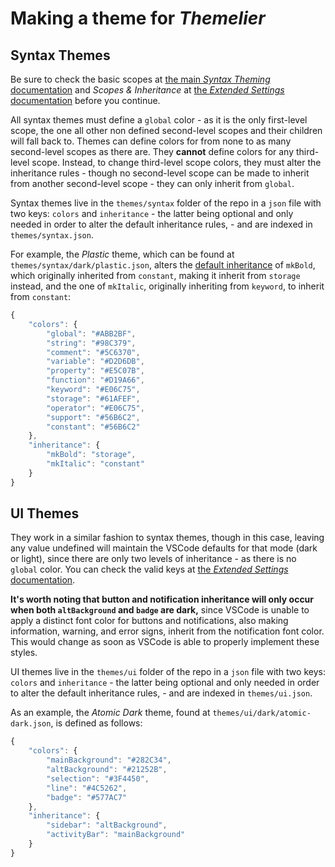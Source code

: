 # Making a theme for *Themelier*

## Syntax Themes

Be sure to check the basic scopes at [the main *Syntax Theming* documentation](https://github.com/rafamel/themelier/blob/master/README.md) and *Scopes & Inheritance* at [the *Extended Settings* documentation](https://github.com/rafamel/themelier/tree/master/docs/README.md) before you continue.

All syntax themes must define a `global` color - as it is the only first-level scope, the one all other non defined second-level scopes and their children will fall back to. Themes can define colors for from none to as many second-level scopes as there are. They **cannot** define colors for any third-level scope. Instead, to change third-level scope colors, they must alter the inheritance rules - though no second-level scope can be made to inherit from another second-level scope - they can only inherit from `global`.

Syntax themes live in the `themes/syntax` folder of the repo in a `json` file with two keys: `colors` and `inheritance` - the latter being optional and only needed in order to alter the default inheritance rules, - and are indexed in `themes/syntax.json`.

For example, the *Plastic* theme, which can be found at `themes/syntax/dark/plastic.json`, alters the [default inheritance](https://github.com/rafamel/themelier/tree/master/docs/README.md) of `mkBold`, which originally inherited from `constant`, making it inherit from `storage` instead, and the one of `mkItalic`, originally inheriting from `keyword`, to inherit from `constant`:

```javascript
{
    "colors": {
        "global": "#ABB2BF",
        "string": "#98C379",
        "comment": "#5C6370",
        "variable": "#D2D6DB",
        "property": "#E5C07B",
        "function": "#D19A66",
        "keyword": "#E06C75",
        "storage": "#61AFEF",
        "operator": "#E06C75",
        "support": "#56B6C2",
        "constant": "#56B6C2"
    },
    "inheritance": {
        "mkBold": "storage",
        "mkItalic": "constant"
    }
}
```

## UI Themes

They work in a similar fashion to syntax themes, though in this case, leaving any value undefined will maintain the VSCode defaults for that mode (dark or light), since there are only two levels of inheritance - as there is no `global` color. You can check the valid keys at [the *Extended Settings* documentation](https://github.com/rafamel/themelier/tree/master/docs/README.md).

**It's worth noting that button and notification inheritance will only occur when both `altBackground` and `badge` are dark,** since VSCode is unable to apply a distinct font color for buttons and notifications, also making information, warning, and error signs, inherit from the notification font color. This would change as soon as VSCode is able to properly implement these styles.

UI themes live in the `themes/ui` folder of the repo in a `json` file with two keys: `colors` and `inheritance` - the latter being optional and only needed in order to alter the default inheritance rules, - and are indexed in `themes/ui.json`.

As an example, the *Atomic Dark* theme, found at `themes/ui/dark/atomic-dark.json`, is defined as follows:

```javascript
{
    "colors": {
        "mainBackground": "#282C34", 
        "altBackground": "#21252B",
        "selection": "#3F4450",
        "line": "#4C5262",
        "badge": "#577AC7"
    },
    "inheritance": {
        "sidebar": "altBackground",
        "activityBar": "mainBackground"
    }
}
```
